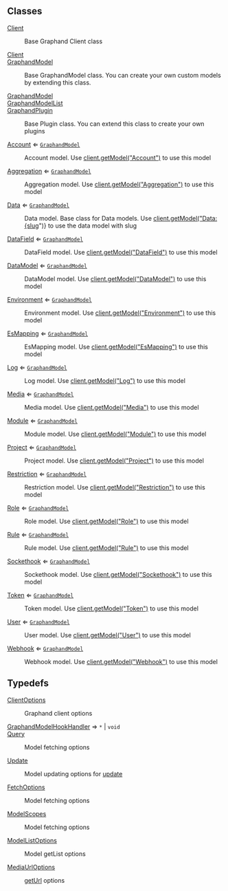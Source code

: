 ## Classes

<dl>
<dt><a href="Client.md#Client">Client</a></dt>
<dd><p>Base Graphand Client class</p>
</dd>
<dt><a href="Client.md#Client">Client</a></dt>
<dd></dd>
<dt><a href="GraphandModel.md#GraphandModel">GraphandModel</a></dt>
<dd><p>Base GraphandModel class. You can create your own custom models by extending this class.</p>
</dd>
<dt><a href="GraphandModel.md#GraphandModel">GraphandModel</a></dt>
<dd></dd>
<dt><a href="GraphandModelList.md#GraphandModelList">GraphandModelList</a></dt>
<dd></dd>
<dt><a href="GraphandPlugin.md#GraphandPlugin">GraphandPlugin</a></dt>
<dd><p>Base Plugin class. You can extend this class to create your own plugins</p>
</dd>
<dt><a href="Account.md#Account">Account</a> ⇐ <code><a href="GraphandModel.md#GraphandModel">GraphandModel</a></code></dt>
<dd><p>Account model. Use <a href="Client.md#Client+getModel">client.getModel(&quot;Account&quot;)</a> to use this model</p>
</dd>
<dt><a href="Aggregation.md#Aggregation">Aggregation</a> ⇐ <code><a href="GraphandModel.md#GraphandModel">GraphandModel</a></code></dt>
<dd><p>Aggregation model. Use <a href="Client.md#Client+getModel">client.getModel(&quot;Aggregation&quot;)</a> to use this model</p>
</dd>
<dt><a href="Data.md#Data">Data</a> ⇐ <code><a href="GraphandModel.md#GraphandModel">GraphandModel</a></code></dt>
<dd><p>Data model. Base class for Data models. Use <a href="Client.md#Client+getModel">client.getModel(&quot;Data:{slug</a>&quot;)} to use the data model with slug</p>
</dd>
<dt><a href="DataField.md#DataField">DataField</a> ⇐ <code><a href="GraphandModel.md#GraphandModel">GraphandModel</a></code></dt>
<dd><p>DataField model. Use <a href="Client.md#Client+getModel">client.getModel(&quot;DataField&quot;)</a> to use this model</p>
</dd>
<dt><a href="DataModel.md#DataModel">DataModel</a> ⇐ <code><a href="GraphandModel.md#GraphandModel">GraphandModel</a></code></dt>
<dd><p>DataModel model. Use <a href="Client.md#Client+getModel">client.getModel(&quot;DataModel&quot;)</a> to use this model</p>
</dd>
<dt><a href="Environment.md#Environment">Environment</a> ⇐ <code><a href="GraphandModel.md#GraphandModel">GraphandModel</a></code></dt>
<dd><p>Environment model. Use <a href="Client.md#Client+getModel">client.getModel(&quot;Environment&quot;)</a> to use this model</p>
</dd>
<dt><a href="EsMapping.md#EsMapping">EsMapping</a> ⇐ <code><a href="GraphandModel.md#GraphandModel">GraphandModel</a></code></dt>
<dd><p>EsMapping model. Use <a href="Client.md#Client+getModel">client.getModel(&quot;EsMapping&quot;)</a> to use this model</p>
</dd>
<dt><a href="Log.md#Log">Log</a> ⇐ <code><a href="GraphandModel.md#GraphandModel">GraphandModel</a></code></dt>
<dd><p>Log model. Use <a href="Client.md#Client+getModel">client.getModel(&quot;Log&quot;)</a> to use this model</p>
</dd>
<dt><a href="Media.md#Media">Media</a> ⇐ <code><a href="GraphandModel.md#GraphandModel">GraphandModel</a></code></dt>
<dd><p>Media model. Use <a href="Client.md#Client+getModel">client.getModel(&quot;Media&quot;)</a> to use this model</p>
</dd>
<dt><a href="Module.md#Module">Module</a> ⇐ <code><a href="GraphandModel.md#GraphandModel">GraphandModel</a></code></dt>
<dd><p>Module model. Use <a href="Client.md#Client+getModel">client.getModel(&quot;Module&quot;)</a> to use this model</p>
</dd>
<dt><a href="Project.md#Project">Project</a> ⇐ <code><a href="GraphandModel.md#GraphandModel">GraphandModel</a></code></dt>
<dd><p>Project model. Use <a href="Client.md#Client+getModel">client.getModel(&quot;Project&quot;)</a> to use this model</p>
</dd>
<dt><a href="Restriction.md#Restriction">Restriction</a> ⇐ <code><a href="GraphandModel.md#GraphandModel">GraphandModel</a></code></dt>
<dd><p>Restriction model. Use <a href="Client.md#Client+getModel">client.getModel(&quot;Restriction&quot;)</a> to use this model</p>
</dd>
<dt><a href="Role.md#Role">Role</a> ⇐ <code><a href="GraphandModel.md#GraphandModel">GraphandModel</a></code></dt>
<dd><p>Role model. Use <a href="Client.md#Client+getModel">client.getModel(&quot;Role&quot;)</a> to use this model</p>
</dd>
<dt><a href="Rule.md#Rule">Rule</a> ⇐ <code><a href="GraphandModel.md#GraphandModel">GraphandModel</a></code></dt>
<dd><p>Rule model. Use <a href="Client.md#Client+getModel">client.getModel(&quot;Rule&quot;)</a> to use this model</p>
</dd>
<dt><a href="Sockethook.md#Sockethook">Sockethook</a> ⇐ <code><a href="GraphandModel.md#GraphandModel">GraphandModel</a></code></dt>
<dd><p>Sockethook model. Use <a href="Client.md#Client+getModel">client.getModel(&quot;Sockethook&quot;)</a> to use this model</p>
</dd>
<dt><a href="Token.md#Token">Token</a> ⇐ <code><a href="GraphandModel.md#GraphandModel">GraphandModel</a></code></dt>
<dd><p>Token model. Use <a href="Client.md#Client+getModel">client.getModel(&quot;Token&quot;)</a> to use this model</p>
</dd>
<dt><a href="User.md#User">User</a> ⇐ <code><a href="GraphandModel.md#GraphandModel">GraphandModel</a></code></dt>
<dd><p>User model. Use <a href="Client.md#Client+getModel">client.getModel(&quot;User&quot;)</a> to use this model</p>
</dd>
<dt><a href="Webhook.md#Webhook">Webhook</a> ⇐ <code><a href="GraphandModel.md#GraphandModel">GraphandModel</a></code></dt>
<dd><p>Webhook model. Use <a href="Client.md#Client+getModel">client.getModel(&quot;Webhook&quot;)</a> to use this model</p>
</dd>
</dl>

## Typedefs

<dl>
<dt><a href="typedef.md#ClientOptions">ClientOptions</a></dt>
<dd><p>Graphand client options</p>
</dd>
<dt><a href="typedef.md#GraphandModelHookHandler">GraphandModelHookHandler</a> ⇒ <code>*</code> | <code>void</code></dt>
<dd></dd>
<dt><a href="typedef.md#Query">Query</a></dt>
<dd><p>Model fetching options</p>
</dd>
<dt><a href="typedef.md#Update">Update</a></dt>
<dd><p>Model updating options for <a href="GraphandModel.md#GraphandModel+update">update</a></p>
</dd>
<dt><a href="typedef.md#FetchOptions">FetchOptions</a></dt>
<dd><p>Model fetching options</p>
</dd>
<dt><a href="typedef.md#ModelScopes">ModelScopes</a></dt>
<dd><p>Model fetching options</p>
</dd>
<dt><a href="typedef.md#ModelListOptions">ModelListOptions</a></dt>
<dd><p>Model getList options</p>
</dd>
<dt><a href="typedef.md#MediaUrlOptions">MediaUrlOptions</a></dt>
<dd><p><a href="Media.md#Media+getUrl">getUrl</a> options</p>
</dd>
</dl>

